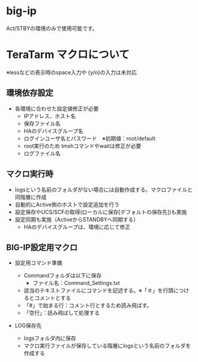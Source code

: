 # big-ip
Act/STBYの環境のみで使用可能です。

# TeraTarm マクロについて

※lessなどの表示時のspace入力や {y/n}の入力は未対応

## 環境依存設定
- 各環境に合わせた設定値修正が必要
    - IPアドレス、ホスト名
    - 保存ファイル名
    - HAのデバイスグループ名
    - ログインユーザ名とパスワード　※初期値：root/default
    - root実行のため tmshコマンドやwaitは修正が必要
    - ログファイル名

## マクロ実行時
- logsという名前のフォルダがない場合には自動作成する。マクロファイルと同階層に作成
- 自動的にActive側のホストで設定追加を行う
- 設定保存やUCS/SCFの取得(ローカルに保存[デフォルトの保存先])も実施
- 設定同期も実施（ActiveからSTANDBYへ同期する）
    - HAのデバイスグループは、環境に応じて修正

## BIG-IP設定用マクロ
- 設定用コマンド準備
    - Commandフォルダは以下に保存
        - ファイル名：Command_Settings.txt
    - 該当のテキストファイルにコマンドを記述する。※「＃」を行頭につけるとコメントとする
    - 「#」で始まる行：コメント行とするため読み飛ばす。
    - 「空行」：読み飛ばして処理する

- LOG保存先
    - logsフォルダ内に保存
    - マクロ実行ファイルが保存している階層にlogsという名前のフォルダを作成する
